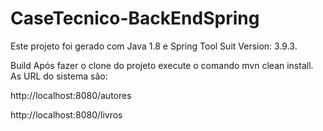 # CaseTecnico-BackEndSpring

Este projeto foi gerado com Java 1.8 e Spring Tool Suit Version: 3.9.3.

Build
Após fazer o clone do projeto execute o comando mvn clean install.
As URL do sistema são:

http://localhost:8080/autores

http://localhost:8080/livros

